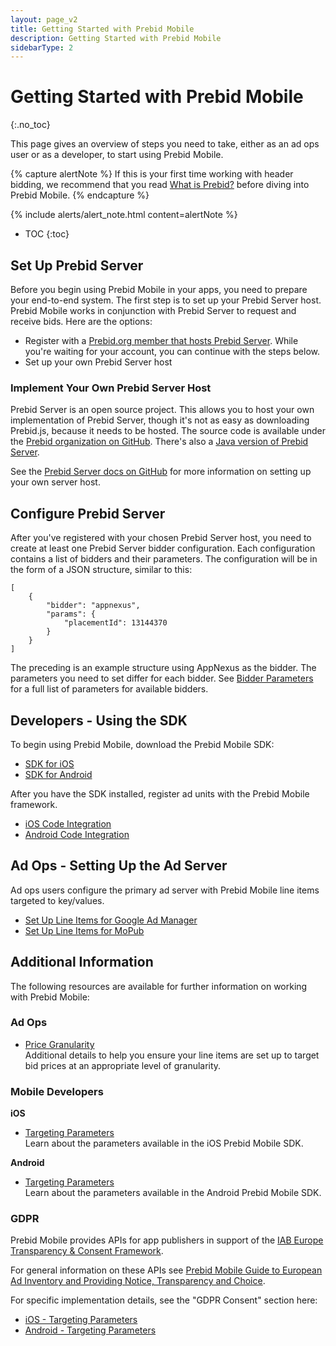 ```yaml
---
layout: page_v2
title: Getting Started with Prebid Mobile
description: Getting Started with Prebid Mobile
sidebarType: 2
---
```




# Getting Started with Prebid Mobile
{:.no_toc}

This page gives an overview of steps you need to take, either as an ad ops user or as a developer, to start using Prebid Mobile.

{% capture alertNote %}
If this is your first time working with header bidding, we recommend that you read [What is Prebid?](/overview/intro.html) before diving into Prebid Mobile.
{% endcapture %}

{% include alerts/alert_note.html content=alertNote %}


* TOC
{:toc}

## Set Up Prebid Server

Before you begin using Prebid Mobile in your apps, you need to prepare your end-to-end system. The first step is to set up your Prebid Server host. Prebid Mobile works in conjunction with Prebid Server to request and receive bids. Here are the options:

-   Register with a [Prebid.org member that hosts Prebid Server](/prebid-server/hosted-servers.html). While you're waiting for your account, you can continue with the steps below.
-   Set up your own Prebid Server host

### Implement Your Own Prebid Server Host

Prebid Server is an open source project. This allows you to host your own implementation of Prebid Server, though it's not as easy as downloading Prebid.js, because it needs to be hosted. The source code is available under the [Prebid organization on GitHub](https://github.com/prebid/prebid-server). There's also a [Java version of Prebid Server](https://github.com/rubicon-project/prebid-server-java).

See the [Prebid Server docs on GitHub](https://github.com/prebid/prebid-server/tree/master/docs/developers) for more information on setting up your own server host.

## Configure Prebid Server

After you've registered with your chosen Prebid Server host, you need to create at least one Prebid Server bidder configuration. Each configuration contains a list of bidders and their parameters. The configuration will be in the form of a JSON structure, similar to this:

```
[
    {
    	"bidder": "appnexus",
    	"params": {
    	    "placementId": 13144370
        }
    }
]
```

The preceding is an example structure using AppNexus as the bidder. The parameters you need to set differ for each bidder. See [Bidder Parameters]({{site.github.url}}/dev-docs/bidders.html) for a full list of parameters for available bidders.

## Developers - Using the SDK

To begin using Prebid Mobile, download the Prebid Mobile SDK:
-   [SDK for iOS](https://github.com/prebid/prebid-mobile-ios)
-   [SDK for Android](https://github.com/prebid/prebid-mobile-android)

After you have the SDK installed, register ad units with the Prebid Mobile framework.
-   [iOS Code Integration]({{site.github.url}}/prebid-mobile/pbm-api/ios/code-integration-ios.html)
-   [Android Code Integration]({{site.github.url}}/prebid-mobile/pbm-api/android/code-integration-android.html)

## Ad Ops - Setting Up the Ad Server

Ad ops users configure the primary ad server with Prebid Mobile line items targeted to key/values.
-   [Set Up Line Items for Google Ad Manager]({{site.github.url}}/prebid-mobile/adops-line-item-setup-dfp.html)
-   [Set Up Line Items for MoPub]({{site.github.url}}/prebid-mobile/adops-line-item-setup-mopub.html)

## Additional Information

The following resources are available for further information on working with Prebid Mobile:

### Ad Ops

-   [Price Granularity](/prebid-mobile/adops-price-granularity.html)  
    Additional details to help you ensure your line items are set up to target bid prices at an appropriate level of granularity.

### Mobile Developers

**iOS**

-   [Targeting Parameters](/prebid-mobile/pbm-api/ios/pbm-targeting-ios.html)  
    Learn about the parameters available in the iOS Prebid Mobile SDK.


**Android**

-   [Targeting Parameters](/prebid-mobile/pbm-api/android/pbm-targeting-params-android.html)  
    Learn about the parameters available in the Android Prebid Mobile SDK.

### GDPR

Prebid Mobile provides APIs for app publishers in support of the [IAB Europe Transparency & Consent Framework](http://advertisingconsent.eu/).

For general information on these APIs see [Prebid Mobile Guide to European Ad Inventory and Providing Notice, Transparency and Choice]({{site.baseurl}}/prebid-mobile/gdpr.html).

For specific implementation details, see the "GDPR Consent" section here:
-   [iOS - Targeting Parameters](/prebid-mobile/pbm-api/ios/pbm-targeting-ios.html)
-   [Android - Targeting Parameters](/prebid-mobile/pbm-api/android/pbm-targeting-params-android.html)
